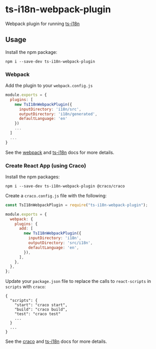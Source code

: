 # ts-i18n-webpack-plugin

Webpack plugin for running [ts-i18n](https://github.com/domdomegg/ts-i18n)

## Usage

Install the npm package:

```
npm i --save-dev ts-i18n-webpack-plugin
```

### Webpack

Add the plugin to your `webpack.config.js`

```js
module.exports = {
  plugins: [
    new TsI18nWebpackPlugin({
      inputDirectory: 'i18n/src',
      outputDirectory: 'i18n/generated',
      defaultLanguage: 'en'
    })
    ...
  ]
  ...
}
```

See the [webpack](https://webpack.js.org/concepts/plugins/) and [ts-i18n](https://github.com/domdomegg/ts-i18n) docs for more details.

### Create React App (using Craco)

Install the npm packages:

```
npm i --save-dev ts-i18n-webpack-plugin @craco/craco
```

Create a `craco.config.js` file with the following:

```js
const TsI18nWebpackPlugin = require("ts-i18n-webpack-plugin");

module.exports = {
  webpack: {
    plugins: {
      add: [
        new TsI18nWebpackPlugin({
          inputDirectory: 'i18n',
          outputDirectory: 'src/i18n',
          defaultLanguage: 'en',
        }),
      ],
    },
  },
};
```

Update your `package.json` file to replace the calls to `react-scripts` in `scripts` with `craco`:

```
{
  "scripts": {
    "start": "craco start",
    "build": "craco build",
    "test": "craco test"
    ...
  }
  ...
}
```

See the [craco](https://github.com/gsoft-inc/craco/blob/master/packages/craco/README.md#installation) and [ts-i18n](https://github.com/domdomegg/ts-i18n) docs for more details.